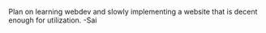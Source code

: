 Plan on learning webdev and slowly implementing a website that is 
decent enough for utilization.
-Sai
